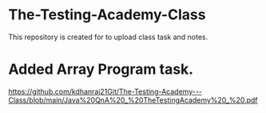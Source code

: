 # The-Testing-Academy-Class
This repository is created for to upload class task and notes.

# Added Array Program task.
https://github.com/kdhanraj21Git/The-Testing-Academy---Class/blob/main/Java%20QnA%20_%20TheTestingAcademy%20_%20.pdf
